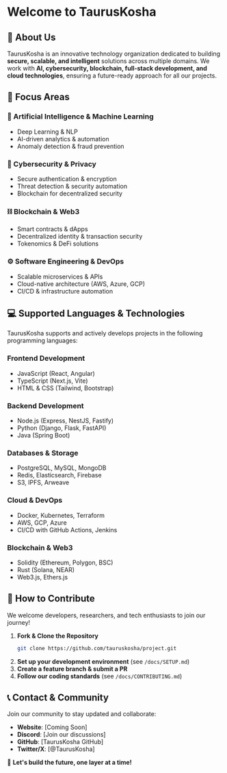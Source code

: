 # Welcome to TaurusKosha

## 🌟 About Us
TaurusKosha is an innovative technology organization dedicated to building **secure, scalable, and intelligent** solutions across multiple domains. We work with **AI, cybersecurity, blockchain, full-stack development, and cloud technologies**, ensuring a future-ready approach for all our projects.

## 🚀 Focus Areas
### 🤖 Artificial Intelligence & Machine Learning
- Deep Learning & NLP
- AI-driven analytics & automation
- Anomaly detection & fraud prevention

### 🔐 Cybersecurity & Privacy
- Secure authentication & encryption
- Threat detection & security automation
- Blockchain for decentralized security

### ⛓️ Blockchain & Web3
- Smart contracts & dApps
- Decentralized identity & transaction security
- Tokenomics & DeFi solutions

### ⚙️ Software Engineering & DevOps
- Scalable microservices & APIs
- Cloud-native architecture (AWS, Azure, GCP)
- CI/CD & infrastructure automation

## 💻 Supported Languages & Technologies
TaurusKosha supports and actively develops projects in the following programming languages:

### **Frontend Development**
- JavaScript (React, Angular)
- TypeScript (Next.js, Vite)
- HTML & CSS (Tailwind, Bootstrap)

### **Backend Development**
- Node.js (Express, NestJS, Fastify)
- Python (Django, Flask, FastAPI)
- Java (Spring Boot)

### **Databases & Storage**
- PostgreSQL, MySQL, MongoDB
- Redis, Elasticsearch, Firebase
- S3, IPFS, Arweave

### **Cloud & DevOps**
- Docker, Kubernetes, Terraform
- AWS, GCP, Azure
- CI/CD with GitHub Actions, Jenkins

### **Blockchain & Web3**
- Solidity (Ethereum, Polygon, BSC)
- Rust (Solana, NEAR)
- Web3.js, Ethers.js

## 🎯 How to Contribute
We welcome developers, researchers, and tech enthusiasts to join our journey!
1. **Fork & Clone the Repository**
   ```sh
   git clone https://github.com/tauruskosha/project.git
   ```
2. **Set up your development environment** (see `/docs/SETUP.md`)
3. **Create a feature branch & submit a PR**
4. **Follow our coding standards** (see `/docs/CONTRIBUTING.md`)

## 📞 Contact & Community
Join our community to stay updated and collaborate:
- **Website**: [Coming Soon]
- **Discord**: [Join our discussions]
- **GitHub**: [TaurusKosha GitHub]
- **Twitter/X**: [@TaurusKosha]

🚀 **Let's build the future, one layer at a time!**

